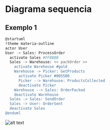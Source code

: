 # Diagrama sequencia

## Exemplo 1

```sh
@startuml
!theme materia-outline
actor User
User -> Sales: ProcessOrder
  activate Sales #FFBBBB
  Sales -> Warehouse: << packOrder >>
    activate Warehouse #gold
    Warehouse -> Picker: GetProducts
      activate Picker #005500
      Picker --> Warehouse: ProductsCollected
      deactivate Picker
    Warehouse --> Sales: OrderPacked
    deactivate Warehouse
  Sales -> Sales: SendOrder
  Sales -> User: OrderSent
  deactivate Sales
@enduml
```

![alt text](plantuml-diagrams/img/diagram-sequence.svg "sequence-1")
